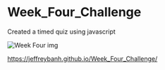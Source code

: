 # Week_Four_Challenge

Created a timed quiz using javascript

![Week Four img](https://user-images.githubusercontent.com/81596406/136738483-c1becc70-14de-47f5-91fd-2568f2ea22c5.PNG)

https://jeffreybanh.github.io/Week_Four_Challenge/
